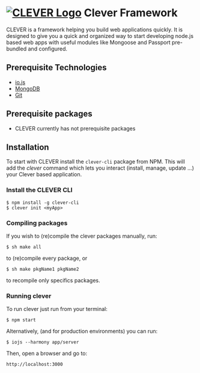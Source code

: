 # [![CLEVER Logo](https://raw.githubusercontent.com/imperodesign/clever-system/development/assets/src/site/img/clever-logo.png)](http://cleverframework.io/) Clever Framework

CLEVER is a framework helping you build web applications quickly. It is designed to give you a quick and organized way to start developing node.js based web apps with useful modules like Mongoose and Passport pre-bundled and configured.

## Prerequisite Technologies
* [io.js](https://iojs.org)
* [MongoDB](http://www.mongodb.org)
* [Git](http://git-scm.com)

## Prerequisite packages

* CLEVER currently has not prerequisite packages

## Installation
To start with CLEVER install the `clever-cli` package from NPM.
This will add the *clever* command which lets you interact (install, manage, update ...) your Clever based application.

### Install the CLEVER CLI

```
$ npm install -g clever-cli
$ clever init <myApp>
```

### Compiling packages
If you wish to (re)compile the clever packages manually, run:
```
$ sh make all
```
to (re)compile every package, or
```
$ sh make pkgName1 pkgName2
```
to recompile only specifics packages.

### Running clever
To run clever just run from your terminal:
```
$ npm start
```

Alternatively, (and for production environments) you can run:
```
$ iojs --harmony app/server
```

Then, open a browser and go to:
```
http://localhost:3000
```

